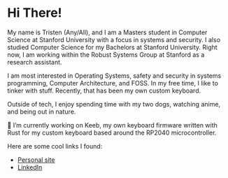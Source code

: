 # Hi There!

My name is Tristen (Any/All), and I am a Masters student in Computer Science at Stanford University with a focus in systems and security. I also studied Computer Science for my Bachelors at Stanford University.
Right now, I am working within the Robust Systems Group at Stanford as a research assistant.

I am most interested in Operating Systems, safety and security in systems programming, Computer Architecture, and FOSS. In my free time, I like to tinker with stuff. Recently, that has been my own custom keyboard.

Outside of tech, I enjoy spending time with my two dogs, watching anime, and being out in nature.

🔭 I’m currently working on Keeb, my own keyboard firmware written with Rust for my custom keyboard based around the RP2040 microcontroller.

Here are some cool links I found:
<ul>
  <li><a href="https://tristen.wtf">Personal site</a></li>
  <li><a href="https://linkedin.com/in/tristen-nollman">LinkedIn</a></li>
 </ul>
<!--
**TristenSeth/TristenSeth** is a ✨ _special_ ✨ repository because its `README.md` (this file) appears on your GitHub profile.

Here are some ideas to get you started:

- 🔭 I’m currently working on ...
- 🌱 I’m currently learning ...
- 👯 I’m looking to collaborate on ...
- 🤔 I’m looking for help with ...
- 💬 Ask me about ...
- 📫 How to reach me: ...
- 😄 Pronouns: ...
- ⚡ Fun fact: ...
-->
